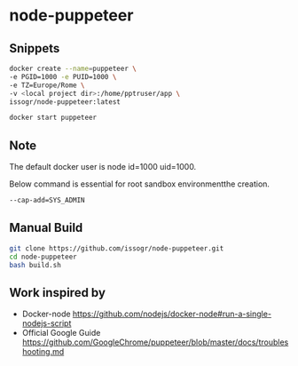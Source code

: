 # node-puppeteer

## Snippets

```bash
docker create --name=puppeteer \
-e PGID=1000 -e PUID=1000 \
-e TZ=Europe/Rome \
-v <local project dir>:/home/pptruser/app \
issogr/node-puppeteer:latest
```

```bash
docker start puppeteer
```

## Note

The default docker user is node id=1000 uid=1000.

Below command is essential for root sandbox environmentthe creation.

```bash
--cap-add=SYS_ADMIN
```

## Manual Build

```bash
git clone https://github.com/issogr/node-puppeteer.git
cd node-puppeteer
bash build.sh
```

## Work inspired by
* Docker-node https://github.com/nodejs/docker-node#run-a-single-nodejs-script
* Official Google Guide https://github.com/GoogleChrome/puppeteer/blob/master/docs/troubleshooting.md